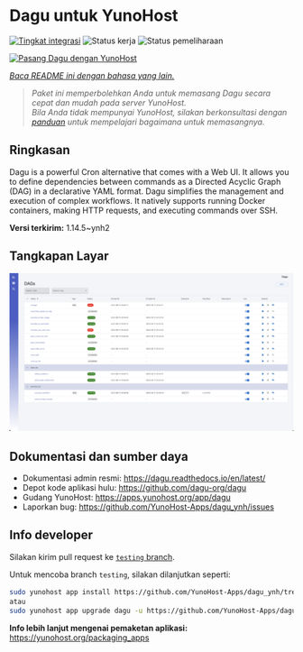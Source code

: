 <!--
N.B.: README ini dibuat secara otomatis oleh <https://github.com/YunoHost/apps/tree/master/tools/readme_generator>
Ini TIDAK boleh diedit dengan tangan.
-->

# Dagu untuk YunoHost

[![Tingkat integrasi](https://dash.yunohost.org/integration/dagu.svg)](https://ci-apps.yunohost.org/ci/apps/dagu/) ![Status kerja](https://ci-apps.yunohost.org/ci/badges/dagu.status.svg) ![Status pemeliharaan](https://ci-apps.yunohost.org/ci/badges/dagu.maintain.svg)

[![Pasang Dagu dengan YunoHost](https://install-app.yunohost.org/install-with-yunohost.svg)](https://install-app.yunohost.org/?app=dagu)

*[Baca README ini dengan bahasa yang lain.](./ALL_README.md)*

> *Paket ini memperbolehkan Anda untuk memasang Dagu secara cepat dan mudah pada server YunoHost.*  
> *Bila Anda tidak mempunyai YunoHost, silakan berkonsultasi dengan [panduan](https://yunohost.org/install) untuk mempelajari bagaimana untuk memasangnya.*

## Ringkasan

Dagu is a powerful Cron alternative that comes with a Web UI. It allows you to define dependencies between commands as a Directed Acyclic Graph (DAG) in a declarative YAML format. Dagu simplifies the management and execution of complex workflows. It natively supports running Docker containers, making HTTP requests, and executing commands over SSH.


**Versi terkirim:** 1.14.5~ynh2

## Tangkapan Layar

![Tangkapan Layar pada Dagu](./doc/screenshots/screenshot.png)

## Dokumentasi dan sumber daya

- Dokumentasi admin resmi: <https://dagu.readthedocs.io/en/latest/>
- Depot kode aplikasi hulu: <https://github.com/dagu-org/dagu>
- Gudang YunoHost: <https://apps.yunohost.org/app/dagu>
- Laporkan bug: <https://github.com/YunoHost-Apps/dagu_ynh/issues>

## Info developer

Silakan kirim pull request ke [`testing` branch](https://github.com/YunoHost-Apps/dagu_ynh/tree/testing).

Untuk mencoba branch `testing`, silakan dilanjutkan seperti:

```bash
sudo yunohost app install https://github.com/YunoHost-Apps/dagu_ynh/tree/testing --debug
atau
sudo yunohost app upgrade dagu -u https://github.com/YunoHost-Apps/dagu_ynh/tree/testing --debug
```

**Info lebih lanjut mengenai pemaketan aplikasi:** <https://yunohost.org/packaging_apps>
